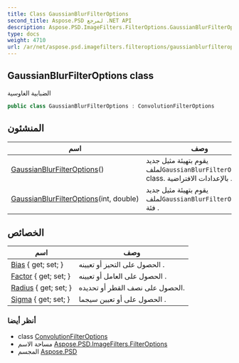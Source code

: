 ```yaml
---
title: Class GaussianBlurFilterOptions
second_title: Aspose.PSD لمرجع .NET API
description: Aspose.PSD.ImageFilters.FilterOptions.GaussianBlurFilterOptions فصل. الضبابية الغاوسية
type: docs
weight: 4710
url: /ar/net/aspose.psd.imagefilters.filteroptions/gaussianblurfilteroptions/
---
```

## GaussianBlurFilterOptions class

الضبابية الغاوسية

```csharp
public class GaussianBlurFilterOptions : ConvolutionFilterOptions
```

## المنشئون

| اسم | وصف |
| --- | --- |
| [GaussianBlurFilterOptions](gaussianblurfilteroptions/#constructor)() | يقوم بتهيئة مثيل جديد لملف`GaussianBlurFilterOptions` class. بالإعدادات الافتراضية . |
| [GaussianBlurFilterOptions](gaussianblurfilteroptions/#constructor_1)(int, double) | يقوم بتهيئة مثيل جديد لملف`GaussianBlurFilterOptions` فئة . |

## الخصائص

| اسم | وصف |
| --- | --- |
| [Bias](../../aspose.psd.imagefilters.filteroptions/convolutionfilteroptions/bias/) { get; set; } | الحصول على التحيز أو تعيينه . |
| [Factor](../../aspose.psd.imagefilters.filteroptions/convolutionfilteroptions/factor/) { get; set; } | الحصول على العامل أو تعيينه . |
| [Radius](../../aspose.psd.imagefilters.filteroptions/gaussianblurfilteroptions/radius/) { get; set; } | الحصول على نصف القطر أو تحديده. |
| [Sigma](../../aspose.psd.imagefilters.filteroptions/gaussianblurfilteroptions/sigma/) { get; set; } | الحصول على أو تعيين سيجما . |

### أنظر أيضا

* class [ConvolutionFilterOptions](../convolutionfilteroptions/)
* مساحة الاسم [Aspose.PSD.ImageFilters.FilterOptions](../../aspose.psd.imagefilters.filteroptions/)
* المجسم [Aspose.PSD](../../)


